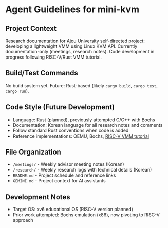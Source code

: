 # Agent Guidelines for mini-kvm

## Project Context
Research documentation for Ajou University self-directed project: developing a lightweight VMM using Linux KVM API.
Currently documentation-only (meetings, research notes). Code development in progress following RISC-V/Rust VMM tutorial.

## Build/Test Commands
No build system yet. Future: Rust-based (likely `cargo build`, `cargo test`, `cargo run`).

## Code Style (Future Development)
- Language: Rust (planned), previously attempted C/C++ with Bochs
- Documentation: Korean language for all research notes and comments
- Follow standard Rust conventions when code is added
- Reference implementations: QEMU, Bochs, [RISC-V VMM tutorial](https://1000hv.seiya.me/en/)

## File Organization
- `/meetings/` - Weekly advisor meeting notes (Korean)
- `/research/` - Weekly research logs with technical details (Korean)
- `README.md` - Project schedule and reference links
- `GEMINI.md` - Project context for AI assistants

## Development Notes
- Target OS: xv6 educational OS (RISC-V version planned)
- Prior work attempted: Bochs emulation (x86), now pivoting to RISC-V approach
